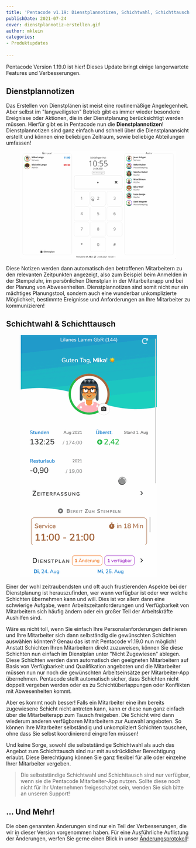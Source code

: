 ```yaml
---
title: 'Pentacode v1.19: Dienstplannotizen, Schichtwahl, Schichttausch'
publishDate: 2021-07-24
cover: dienstplannotiz-erstellen.gif
author: mklein
categories:
- Produktupdates

---
```

Pentacode Version 1.19.0 ist hier! Dieses Update bringt einige langerwartete Features und Verbesserungen.

## Dienstplannotizen

Das Erstellen von Dienstplänen ist meist eine routinemäßige Angelegenheit. Aber selbst im "langweiligsten" Betrieb gibt es immer wieder besondere Ereignisse oder Aktionen, die in der Dienstplanung berücksichtigt werden müssen. Hierfür gibt es in Pentacode nun die **Dienstplannotizen**! Dienstplannotizen sind ganz einfach und schnell über die Dienstplanansicht
erstellt und können eine beliebigen Zeitraum, sowie beliebige Abteilungen umfassen!

<figure caption="Dienstplannotizen werden unter Anderem beim Anmelden in der Stempeluhr angezeigt." class="centered">
<img src="dienstplannotiz_stempeluhr.gif">
</figure>

Diese Notizen werden dann automatisch den betroffenen Mitarbeitern zu den relevanten Zeitpunkten angezeigt, also zum
Beispiel beim Anmelden in der Stempeluhr, im persönlichen Dienstplan in der Mitarbeiterapp und bei der Planung von
Abwesenheiten. Dienstplannotizen sind somit nicht nur ein mächtiges Planungstool, sondern auch eine wunderbar
unkomplizierte Möglichkeit, bestimmte Ereignisse und Anforderungen an Ihre Mitarbeiter zu kommunizieren!

## Schichtwahl & Schichttausch

<figure caption="Nicht zugewiesene Schichten können von verfügbaren Mitarbeitern über die Mitarbeiterapp ausgewählt werden." class="float-right">
<img src="schichtwahl.gif">
</figure>

Einer der wohl zeitraubendsten und oft auch frustierenden Aspekte bei der Dienstplanung ist herauszufinden, wer wann verfügbar ist oder wer welche Schichten übernehmen kann und will. Dies ist vor allem dann eine schwierige Aufgabe, wenn Arbeitszeitanforderungen und Verfügbarkeit von Mitarbeitern sich häufig ändern oder ein großer Teil der Arbeitskräfte Aushilfen sind.

Wäre es nicht toll, wenn Sie einfach Ihre Personalanforderungen definieren und Ihre Mitarbeiter sich dann selbständig die gewünschten Schichten auswählen könnten? Genau das ist mit Pentacode v1.19.0 nun möglich! Anstatt Schichten Ihren Mitarbeitern direkt zuzuweisen, können Sie diese Schichten nun einfach im Dienstplan unter "Nicht Zugewiesen" ablegen. Diese Schichten werden dann automatisch den geeigneten Mitarbeitern auf Basis von Verfügbarkeit und Qualifikation angeboten und die Mitarbeiter müssen nun nur noch die gewünschten Arbeitseinsätze per Mitarbeiter-App übernehmen. Pentacode stellt automatisch sicher, dass Schichten nicht doppelt vergeben werden oder es zu Schichtüberlappungen oder Konflikten mit Abwesenheiten kommt.

Aber es kommt noch besser! Falls ein Mitarbeiter eine ihm bereits zugewiesene Schicht nicht antreten kann, kann er diese nun ganz einfach über die Mitarbeiterapp zum Tausch freigeben. Die Schicht wird dann wiederum anderen verfügbaren Mitarbeitern zur Auswahl angeboten. So können Ihre Mitarbeiter selbständig und unkompliziert Schichten tauschen, ohne dass Sie selbst koordinierend eingreifen müssen!

Und keine Sorge, sowohl die selbstständige Schichtwahl als auch das Angebot zum Schichttausch sind nur mit ausdrücklicher Berechtigung erlaubt. Diese Berechtigung können Sie ganz flexibel für alle oder einzelne Ihrer Mitarbeiter vergeben.

> Die selbstständige Schichtwahl und Schichttausch sind nur verfügbar, wenn sie die Pentacode Mitarbeiter-App nutzen. Sollte diese noch nicht für Ihr Unternehmen freigeschaltet sein, wenden Sie sich bitte an unseren Support!

## ... Und Mehr!

Die oben genannten Änderungen sind nur ein Teil der Verbesserungen, die wir in dieser Version vorgenommen haben. Für
eine Ausführliche Auflistung der Änderungen, werfen Sie gerne einen Blick in unser
[Änderungsprotokoll](/hilfe/aenderungsprotokoll/)!
